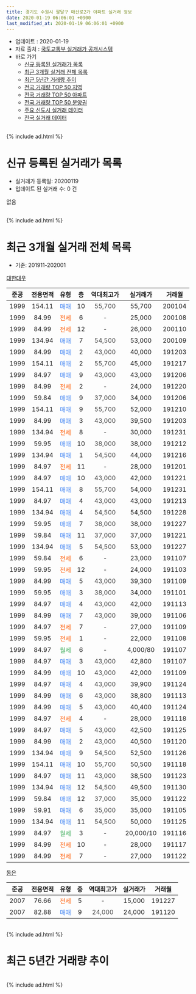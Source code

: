 ```yaml
---
title: 경기도 수원시 팔달구 매산로2가 아파트 실거래 정보
date: 2020-01-19 06:06:01 +0900
last_modified_at: 2020-01-19 06:06:01 +0900
---
```


* 업데이트 : 2020-01-19
* 자료 출처 : [국토교통부 실거래가 공개시스템](http://rt.molit.go.kr)
* 바로 가기
    * [신규 등록된 실거래가 목록](#신규-등록된-실거래가-목록)
    * [최근 3개월 실거래 전체 목록](#최근-3개월-실거래-전체-목록)
    * [최근 5년간 거래량 추이](#최근-5년간-거래량-추이)
    * [전국 거래량 TOP 50 지역](https://apt-info.github.io/apt-trade-info/최근-3개월-전국에서-가장-거래가-많이-발생한-지역)
    * [전국 거래량 TOP 50 아파트](https://apt-info.github.io/apt-trade-info/최근-3개월-전국에서-가장-거래가-많이-발생한-아파트)
    * [전국 거래량 TOP 50 분양권](https://apt-info.github.io/apt-trade-info/최근-3개월-전국에서-가장-거래가-많이-발생한-분양권)
    * [주요 신도시 실거래 데이터](https://apt-info.github.io/apt-trade-info/주요-신도시)
    * [전국 실거래 데이터](https://apt-info.github.io/apt-trade-info/전국)
<br>
{% include ad.html %}
<br>

# 신규 등록된 실거래가 목록
* 실거래가 등록일: 20200119
* 업데이트 된 실거래 수: 0 건

없음

<br>
{% include ad.html %}
<br>

# 최근 3개월 실거래 전체 목록
* 기준: 201911-202001


[대한대우](https://search.naver.com/search.naver?query=%EA%B2%BD%EA%B8%B0%EB%8F%84+%EC%88%98%EC%9B%90%EC%8B%9C+%ED%8C%94%EB%8B%AC%EA%B5%AC+%EB%A7%A4%EC%82%B0%EB%A1%9C2%EA%B0%80+%EB%8C%80%ED%95%9C%EB%8C%80%EC%9A%B0)

|준공|전용면적|유형|층|역대최고가|실거래가|거래월|
|:---:|:---:|:---:|:---:|:---:|:---:|:---:|
|1999|154.11|<span style="color:#4285f3">매매</span>|10|<span style="color:#444444">55,700</span>|55,700|200104|
|1999|84.99|<span style="color:#ff5a00">전세</span>|6|<span style="color:#444444">-</span>|25,000|200108|
|1999|84.99|<span style="color:#ff5a00">전세</span>|12|<span style="color:#444444">-</span>|26,000|200110|
|1999|134.94|<span style="color:#4285f3">매매</span>|7|<span style="color:#444444">54,500</span>|53,000|200109|
|1999|84.99|<span style="color:#4285f3">매매</span>|2|<span style="color:#444444">43,000</span>|40,000|191203|
|1999|154.11|<span style="color:#4285f3">매매</span>|2|<span style="color:#444444">55,700</span>|45,000|191217|
|1999|84.97|<span style="color:#4285f3">매매</span>|9|<span style="color:#444444">43,000</span>|43,000|191206|
|1999|84.99|<span style="color:#ff5a00">전세</span>|2|<span style="color:#444444">-</span>|24,000|191220|
|1999|59.84|<span style="color:#4285f3">매매</span>|9|<span style="color:#444444">37,000</span>|34,000|191206|
|1999|154.11|<span style="color:#4285f3">매매</span>|9|<span style="color:#444444">55,700</span>|52,000|191210|
|1999|84.99|<span style="color:#4285f3">매매</span>|3|<span style="color:#444444">43,000</span>|39,500|191203|
|1999|134.94|<span style="color:#ff5a00">전세</span>|8|<span style="color:#444444">-</span>|30,000|191231|
|1999|59.95|<span style="color:#4285f3">매매</span>|10|<span style="color:#444444">38,000</span>|38,000|191212|
|1999|134.94|<span style="color:#4285f3">매매</span>|1|<span style="color:#444444">54,500</span>|44,000|191216|
|1999|84.97|<span style="color:#ff5a00">전세</span>|11|<span style="color:#444444">-</span>|28,000|191201|
|1999|84.97|<span style="color:#4285f3">매매</span>|10|<span style="color:#444444">43,000</span>|42,000|191221|
|1999|154.11|<span style="color:#4285f3">매매</span>|8|<span style="color:#444444">55,700</span>|54,000|191231|
|1999|84.97|<span style="color:#4285f3">매매</span>|4|<span style="color:#444444">43,000</span>|43,000|191213|
|1999|134.94|<span style="color:#4285f3">매매</span>|4|<span style="color:#444444">54,500</span>|54,500|191228|
|1999|59.95|<span style="color:#4285f3">매매</span>|7|<span style="color:#444444">38,000</span>|38,000|191227|
|1999|59.84|<span style="color:#4285f3">매매</span>|11|<span style="color:#444444">37,000</span>|37,000|191221|
|1999|134.94|<span style="color:#4285f3">매매</span>|5|<span style="color:#444444">54,500</span>|53,000|191227|
|1999|59.84|<span style="color:#ff5a00">전세</span>|6|<span style="color:#444444">-</span>|23,000|191107|
|1999|59.95|<span style="color:#ff5a00">전세</span>|12|<span style="color:#444444">-</span>|24,000|191103|
|1999|84.99|<span style="color:#4285f3">매매</span>|5|<span style="color:#444444">43,000</span>|39,300|191109|
|1999|59.95|<span style="color:#4285f3">매매</span>|3|<span style="color:#444444">38,000</span>|34,000|191101|
|1999|84.97|<span style="color:#4285f3">매매</span>|4|<span style="color:#444444">43,000</span>|42,000|191113|
|1999|84.99|<span style="color:#4285f3">매매</span>|7|<span style="color:#444444">43,000</span>|39,000|191106|
|1999|84.97|<span style="color:#ff5a00">전세</span>|7|<span style="color:#444444">-</span>|27,000|191109|
|1999|59.95|<span style="color:#ff5a00">전세</span>|1|<span style="color:#444444">-</span>|22,000|191108|
|1999|84.97|<span style="color:#34a853">월세</span>|6|<span style="color:#444444">-</span>|4,000/80|191107|
|1999|84.97|<span style="color:#4285f3">매매</span>|3|<span style="color:#444444">43,000</span>|42,800|191107|
|1999|84.99|<span style="color:#4285f3">매매</span>|10|<span style="color:#444444">43,000</span>|42,000|191109|
|1999|84.97|<span style="color:#4285f3">매매</span>|4|<span style="color:#444444">43,000</span>|39,900|191124|
|1999|84.99|<span style="color:#4285f3">매매</span>|6|<span style="color:#444444">43,000</span>|38,800|191113|
|1999|84.99|<span style="color:#4285f3">매매</span>|5|<span style="color:#444444">43,000</span>|40,400|191124|
|1999|84.97|<span style="color:#ff5a00">전세</span>|4|<span style="color:#444444">-</span>|28,000|191118|
|1999|84.97|<span style="color:#4285f3">매매</span>|5|<span style="color:#444444">43,000</span>|42,500|191125|
|1999|84.99|<span style="color:#4285f3">매매</span>|2|<span style="color:#444444">43,000</span>|40,500|191120|
|1999|134.94|<span style="color:#4285f3">매매</span>|9|<span style="color:#444444">54,500</span>|52,500|191126|
|1999|154.11|<span style="color:#4285f3">매매</span>|10|<span style="color:#444444">55,700</span>|50,500|191118|
|1999|84.97|<span style="color:#4285f3">매매</span>|11|<span style="color:#444444">43,000</span>|38,500|191123|
|1999|134.94|<span style="color:#4285f3">매매</span>|12|<span style="color:#444444">54,500</span>|49,500|191130|
|1999|59.84|<span style="color:#4285f3">매매</span>|12|<span style="color:#444444">37,000</span>|35,000|191122|
|1999|59.91|<span style="color:#4285f3">매매</span>|6|<span style="color:#444444">35,000</span>|35,000|191105|
|1999|134.94|<span style="color:#4285f3">매매</span>|11|<span style="color:#444444">54,500</span>|50,000|191125|
|1999|84.97|<span style="color:#34a853">월세</span>|3|<span style="color:#444444">-</span>|20,000/10|191116|
|1999|84.99|<span style="color:#ff5a00">전세</span>|10|<span style="color:#444444">-</span>|28,000|191117|
|1999|84.99|<span style="color:#ff5a00">전세</span>|7|<span style="color:#444444">-</span>|27,000|191122|


<script async src="//pagead2.googlesyndication.com/pagead/js/adsbygoogle.js"></script>
<!-- 기본 -->
<ins class="adsbygoogle"
     style="display:block"
     data-ad-client="ca-pub-1142216861245946"
     data-ad-slot="4805727019"
     data-ad-format="auto"
     data-full-width-responsive="true"></ins>
<script>
(adsbygoogle = window.adsbygoogle || []).push({});
</script>


[동은](https://search.naver.com/search.naver?query=%EA%B2%BD%EA%B8%B0%EB%8F%84+%EC%88%98%EC%9B%90%EC%8B%9C+%ED%8C%94%EB%8B%AC%EA%B5%AC+%EB%A7%A4%EC%82%B0%EB%A1%9C2%EA%B0%80+%EB%8F%99%EC%9D%80)

|준공|전용면적|유형|층|역대최고가|실거래가|거래월|
|:---:|:---:|:---:|:---:|:---:|:---:|:---:|
|2007|76.66|<span style="color:#ff5a00">전세</span>|5|<span style="color:#444444">-</span>|15,000|191227|
|2007|82.88|<span style="color:#4285f3">매매</span>|9|<span style="color:#444444">24,000</span>|24,000|191120|


<br>
{% include ad.html %}
<br>

# 최근 5년간 거래량 추이


<div style="width:100%;">
    <canvas id="deal_progress" height="200"></canvas>
</div>

<script>
new Chart(document.getElementById("deal_progress"), {
    type: 'line',
    data: {
        labels: ['201501','201502','201503','201504','201505','201506','201507','201508','201509','201510','201511','201512','201601','201602','201603','201604','201605','201606','201607','201608','201609','201610','201611','201612','201701','201702','201703','201704','201705','201706','201707','201708','201709','201710','201711','201712','201801','201802','201803','201804','201805','201806','201807','201808','201809','201810','201811','201812','201901','201902','201903','201904','201905','201906','201907','201908','201909','201910','201911','201912','202001'],
        datasets: [{
            label: '매매',
            pointRadius: 1,
            data: [7, 6, 6, 9, 4, 7, 11, 3, 11, 10, 10, 10, 7, 7, 7, 11, 4, 6, 6, 10, 10, 11, 8, 6, 7, 7, 13, 3, 5, 13, 5, 6, 6, 7, 8, 7, 5, 6, 11, 8, 2, 11, 12, 9, 10, 11, 3, 13, 2, 1, 3, 2, 4, 2, 2, 2, 7, 6, 19, 15, 2],
            borderColor: "rgba(255, 201, 14, 1)",
            backgroundColor: "rgba(255, 201, 14, 0.5)",
            fill: false,
            lineTension: 0
        },{
            label: '전월세',
            pointRadius: 1,
            data: [10, 4, 7, 5, 5, 9, 8, 8, 6, 11, 9, 6, 8, 4, 11, 9, 6, 6, 6, 4, 2, 9, 8, 7, 9, 7, 7, 1, 8, 2, 5, 7, 2, 6, 7, 7, 9, 3, 7, 6, 6, 6, 5, 4, 6, 7, 5, 7, 7, 5, 5, 2, 5, 4, 3, 8, 3, 12, 9, 4, 2],
            borderColor: "rgba(0, 141, 185, 1)",
            backgroundColor: "rgba(0, 141, 185, 0.5)",
            fill: false,
            lineTension: 0
        }
        ]
    },
    options: {
        responsive: true,
        title: {
            display: false
        },
        tooltips: {
            mode: 'index',
            intersect: false
        },
        hover: {
            mode: 'nearest',
            intersect: true
        },
        scales: {
            xAxes: [{
                display: true,
                scaleLabel: {
                    display: true,
                    labelString: '년/월'
                }
            }],
            yAxes: [{
                display: true,
                ticks: {
                    suggestedMin: 0,
                },
                scaleLabel: {
                    display: true,
                    labelString: '실거래 수'
                }
            }]
        }
    }
});

</script>


<br>
{% include ad.html %}
<br>


